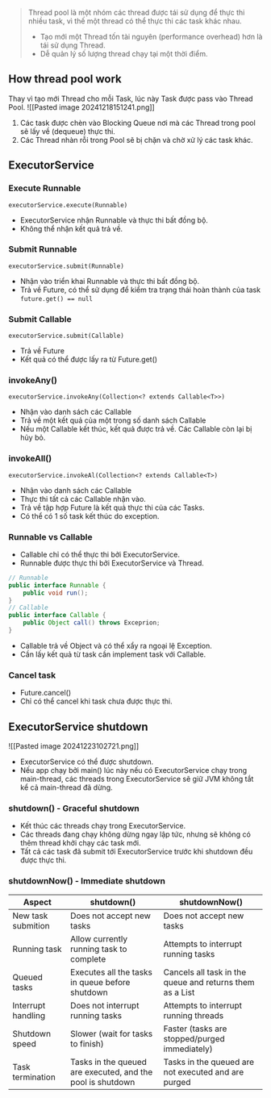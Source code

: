 > Thread pool là một nhóm các thread được tái sử dụng để thực thi nhiều task, vì thế một thread có thể thực thi các task khác nhau.
> 	- Tạo mới một Thread tốn tài nguyên (performance overhead) hơn là tái sử dụng Thread.
> 	- Dễ quản lý số lượng thread chạy tại một thời điểm.

## How thread pool work

Thay vì tạo mới Thread cho mỗi Task, lúc này Task được pass vào Thread Pool.
![[Pasted image 20241218151241.png]]
1. Các task được chèn vào Blocking Queue nơi mà các Thread trong pool sẽ lấy về (dequeue) thực thi.
2. Các Thread nhàn rỗi trong Pool sẽ bị chặn và chờ xử lý các task khác.

## ExecutorService

### Execute Runnable
`executorService.execute(Runnable)`
- ExecutorService nhận Runnable và thực thi bất đồng bộ.
- Không thể nhận kết quả trả về.
### Submit Runnable
`executorService.submit(Runnable)`
- Nhận vào triển khai Runnable và thực thi bất đồng bộ.
- Trả về Future, có thể sử dụng để kiểm tra trạng thái hoàn thành của task `future.get() == null`
### Submit Callable
`executorService.submit(Callable)`
- Trả về Future
- Kết quả có thể được lấy ra từ Future.get()
### invokeAny()
`executorService.invokeAny(Collection<? extends Callable<T>>)`
- Nhận vào danh sách các Callable
- Trả về một kết quả của một trong số danh sách Callable
- Nếu một Callable kết thúc, kết quả được trả về. Các Callable còn lại bị hủy bỏ.
### invokeAll()
`executorService.invokeAl(Collection<? extends Callable<T>)`
- Nhận vào danh sách các Callable
- Thực thi tất cả các Callable nhận vào.
- Trả về tập hợp Future là kết quả thực thi của các Tasks.
- Có thể có 1 số task kết thúc do exception.
### Runnable vs Callable
- Callable chỉ có thể thực thi bởi ExecutorService.
- Runnable được thực thi bởi ExecutorService và Thread.

```java
// Runnable
public interface Runnable {
	public void run();
}
// Callable
public interface Callable {
	public Object call() throws Exceprion;
}
```
- Callable trả về Object và có thể xẩy ra ngoại lệ Exception.
- Cần lấy kết quả từ task cần implement task với Callable.
### Cancel task
- Future.cancel()
- Chỉ có thể cancel khi task chưa được thực thi.

## ExecutorService shutdown
![[Pasted image 20241223102721.png]]

- ExecutorService có thể được shutdown.
- Nếu app chạy bởi main() lúc này nếu có ExecutorService chạy trong main-thread, các threads trong ExecutorService sẽ giữ JVM không tắt kể cả main-thread đã dừng.
### shutdown() - Graceful shutdown
- Kết thúc các threads chạy trong ExecutorService.
- Các threads đang chạy không dừng ngay lập tức, nhưng sẽ không có thêm thread khởi chạy các task mới.
- Tất cả các task đã submit tới ExecutorService trước khi shutdown đều được thực thi.
### shutdownNow() - Immediate shutdown

| Aspect             | shutdown()                                                 | shutdownNow()                                            |
| ------------------ | ---------------------------------------------------------- | -------------------------------------------------------- |
| New task submition | Does not accept new tasks                                  | Does not accept new tasks                                |
| Running task       | Allow currently running task to complete                   | Attempts to interrupt running tasks                      |
| Queued tasks       | Executes all the tasks in queue before shutdown            | Cancels all task in the queue and returns them as a List |
| Interrupt handling | Does not interrupt running tasks                           | Attempts to interrupt running threads                    |
| Shutdown speed     | Slower (wait for tasks to finish)                          | Faster (tasks are stopped/purged immediately)            |
| Task termination   | Tasks in the queued are executed, and the pool is shutdown | Tasks in the queued are not executed and are purged      |
